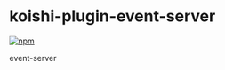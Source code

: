 # koishi-plugin-event-server

[![npm](https://img.shields.io/npm/v/koishi-plugin-event-server?style=flat-square)](https://www.npmjs.com/package/koishi-plugin-event-server)

event-server

